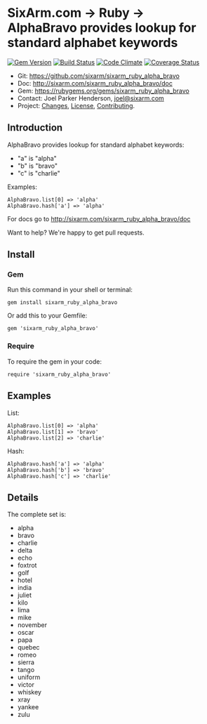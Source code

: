 # SixArm.com → Ruby → <br> AlphaBravo provides lookup for standard alphabet keywords

<!--HEADER-OPEN-->

[![Gem Version](https://badge.fury.io/rb/sixarm_ruby_alpha_bravo.svg)](http://badge.fury.io/rb/sixarm_ruby_alpha_bravo)
[![Build Status](https://travis-ci.org/SixArm/sixarm_ruby_alpha_bravo.png)](https://travis-ci.org/SixArm/sixarm_ruby_alpha_bravo)
[![Code Climate](https://codeclimate.com/github/SixArm/sixarm_ruby_alpha_bravo.png)](https://codeclimate.com/github/SixArm/sixarm_ruby_alpha_bravo)
[![Coverage Status](https://coveralls.io/repos/SixArm/sixarm_ruby_alpha_bravo/badge.svg?branch=master&service=github)](https://coveralls.io/github/SixArm/sixarm_ruby_alpha_bravo?branch=master)

* Git: <https://github.com/sixarm/sixarm_ruby_alpha_bravo>
* Doc: <http://sixarm.com/sixarm_ruby_alpha_bravo/doc>
* Gem: <https://rubygems.org/gems/sixarm_ruby_alpha_bravo>
* Contact: Joel Parker Henderson, <joel@sixarm.com>
* Project: [Changes](CHANGES.md), [License](LICENSE.md), [Contributing](CONTRIBUTING.md).

<!--HEADER-SHUT-->


## Introduction

AlphaBravo provides lookup for standard alphabet keywords:

  * "a" is "alpha"
  * "b" is "bravo"
  * "c" is "charlie"

Examples:

    AlphaBravo.list[0] => 'alpha'
    AlphaBravo.hash['a'] => 'alpha'

For docs go to <http://sixarm.com/sixarm_ruby_alpha_bravo/doc>

Want to help? We're happy to get pull requests.


<!--INSTALL-OPEN-->

## Install

### Gem

Run this command in your shell or terminal:

    gem install sixarm_ruby_alpha_bravo

Or add this to your Gemfile:

    gem 'sixarm_ruby_alpha_bravo'

### Require

To require the gem in your code:

    require 'sixarm_ruby_alpha_bravo'

<!--INSTALL-SHUT-->


## Examples

List:

    AlphaBravo.list[0] => 'alpha'
    AlphaBravo.list[1] => 'bravo'
    AlphaBravo.list[2] => 'charlie'

Hash:

    AlphaBravo.hash['a'] => 'alpha'
    AlphaBravo.hash['b'] => 'bravo'
    AlphaBravo.hash['c'] => 'charlie'


## Details

The complete set is:

  * alpha
  * bravo
  * charlie
  * delta
  * echo
  * foxtrot
  * golf
  * hotel
  * india
  * juliet
  * kilo
  * lima
  * mike
  * november
  * oscar
  * papa
  * quebec
  * romeo
  * sierra
  * tango
  * uniform
  * victor
  * whiskey
  * xray
  * yankee
  * zulu
